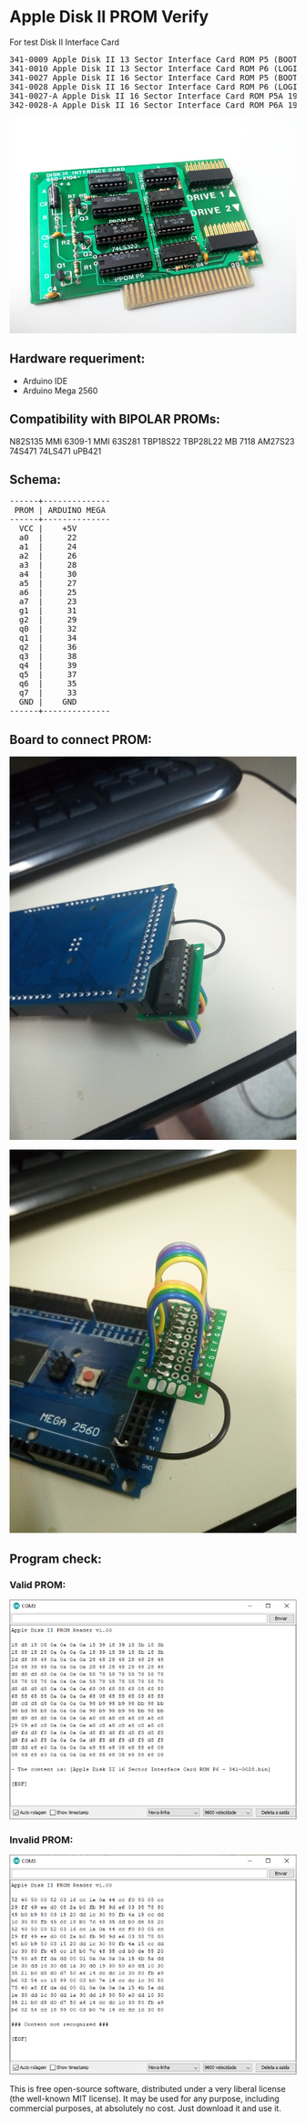 # Apple Disk II PROM Verify

For test Disk II Interface Card

<pre>
341-0009 Apple Disk II 13 Sector Interface Card ROM P5 (BOOT)
341-0010 Apple Disk II 13 Sector Interface Card ROM P6 (LOGIC)
341-0027 Apple Disk II 16 Sector Interface Card ROM P5 (BOOT)
341-0028 Apple Disk II 16 Sector Interface Card ROM P6 (LOGIC)
341-0027-A Apple Disk II 16 Sector Interface Card ROM P5A 1981 (BOOT)
342-0028-A Apple Disk II 16 Sector Interface Card ROM P6A 1981 (LOGIC)
</pre>

![Alt text](board.jpg)

## Hardware requeriment:
- Arduino IDE
- Arduino Mega 2560

## Compatibility with BIPOLAR PROMs:

N82S135
MMI 6309-1
MMI 63S281
TBP18S22
TBP28L22
MB 7118
AM27S23
74S471
74LS471
uPB421

## Schema:

<pre>
------+--------------
 PROM | ARDUINO MEGA 
------+--------------
  VCC |    +5V       
  a0  |     22       
  a1  |     24       
  a2  |     26       
  a3  |     28       
  a4  |     30       
  a5  |     27       
  a6  |     25       
  a7  |     23       
  g1  |     31       
  g2  |     29       
  q0  |     32       
  q1  |     34       
  q2  |     36       
  q3  |     38       
  q4  |     39       
  q5  |     37       
  q6  |     35       
  q7  |     33       
  GND |    GND       
------+--------------
</pre>

## Board to connect PROM:

![Alt text](board_01.jpg)

![Alt text](board_02.jpg)

## Program check: 

### Valid PROM:
![Alt text](valid.png)

### Invalid PROM:
![Alt text](invalid.png)

This is free open-source software, distributed under a very liberal license 
(the well-known MIT license). It may be used for any purpose, including 
commercial purposes, at absolutely no cost. Just download it and use it.
